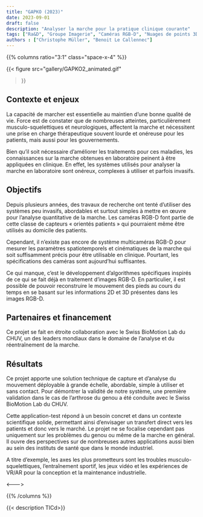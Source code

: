 ```yaml
---
title: "GAPKO (2023)"
date: 2023-09-01
draft: false
description: "Analyser la marche pour la pratique clinique courante"
tags: ["Ra&D", "Groupe Imagerie", "Caméras RGB-D", "Nuages de points 3D"]
authors : ["Christophe Müller", "Benoit Le Callennec"]
---
```


{{% columns ratio="3:1" class="space-x-4" %}} <!-- begin columns block -->

{{< figure
src="gallery/GAPKO2_animated.gif"
>}}

## Contexte et enjeux
La capacité de marcher est essentielle au maintien d’une bonne qualité de vie. Force est de constater que de nombreuses atteintes, particulièrement musculo-squelettiques et neurologiques, affectent la marche et nécessitent une prise en charge thérapeutique souvent lourde et onéreuse pour les patients, mais aussi pour les gouvernements.

Bien qu’il soit nécessaire d’améliorer les traitements pour ces maladies, les connaissances sur la marche obtenues en laboratoire peinent à être appliquées en clinique. En effet, les systèmes utilisés pour analyser la marche en laboratoire sont onéreux, complexes à utiliser et parfois invasifs.

## Objectifs
Depuis plusieurs années, des travaux de recherche ont tenté d’utiliser des systèmes peu invasifs, abordables et surtout simples à mettre en œuvre pour l’analyse quantitative de la marche. Les caméras RGB-D font partie de cette classe de capteurs « orientés patients » qui pourraient même être utilisés au domicile des patients.

Cependant, il n’existe pas encore de système multicaméras RGB-D pour mesurer les paramètres spatiotemporels et cinématiques de la marche qui soit suffisamment précis pour être utilisable en clinique. Pourtant, les spécifications des caméras sont aujourd’hui suffisantes.

Ce qui manque, c’est le développement d’algorithmes spécifiques inspirés de ce qui se fait déjà en traitement d’images RGB-D. En particulier, il est possible de pouvoir reconstruire le mouvement des pieds au cours du temps en se basant sur les informations 2D et 3D présentes dans les images RGB-D.

## Partenaires et financement
Ce projet se fait en étroite collaboration avec le Swiss BioMotion Lab du CHUV, un des leaders mondiaux dans le domaine de l’analyse et du réentraînement de la marche.

## Résultats
Ce projet apporte une solution technique de capture et d’analyse du mouvement déployable à grande échelle, abordable, simple à utiliser et sans contact. Pour démontrer la validité de notre système, une première validation dans le cas de l’arthrose du genou a été conduite avec le Swiss BioMotion Lab du CHUV.

Cette application-test répond à un besoin concret et dans un contexte scientifique solide, permettant ainsi d’envisager un transfert direct vers les patients et donc vers le marché. Le projet ne se focalise cependant pas uniquement sur les problèmes du genou ou même de la marche en général. Il ouvre des perspectives sur de nombreuses autres applications aussi bien au sein des instituts de santé que dans le monde industriel.

A titre d’exemple, les axes les plus prometteurs sont les troubles musculo-squelettiques, l’entraînement sportif, les jeux vidéo et les expériences de VR/AR pour la conception et la maintenance industrielle.

<---> <!-- magic separator, between columns -->

<div class="[&>figure]:my-4">


</div>


{{% /columns %}}

{{< description TICd>}}
